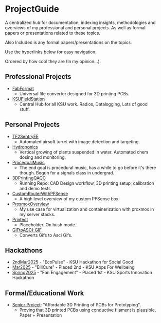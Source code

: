 # ProjectGuide
A centralized hub for documentation, indexing insights, methodologies and overviews of my professional and personal projects. 
As well as formal papers or presentations related to these topics.

Also Included is any formal papers/presentations on the topics.

Use the hyperlinks below for easy navigation.

Ordered by how cool they are (In my opinion...).

## Professional Projects
- [FabFormat](https://github.com/StevenNaliwajka/FabFormat)
  - Universal file converter designed for 3D printing PCBs.
- [KSUFieldStation](https://github.com/StevenNaliwajka/KSUFieldStation)
  - Central Hub for all KSU work. Radios, Datalogging, Lots of good stuff.

## Personal Projects
- [TF2SentryEE](https://github.com/StevenNaliwajka/TF2SentryEE)
  - Automated airsoft turret with image detection and targeting.
- [Hydroponics](https://github.com/StevenNaliwajka/ProjectGuide/tree/main/PersonalProjects/Hydroponics)
  - Vertical growing of plants suspended in water. Automated chem dosing and monitoring.
- [ProcedualMusic](https://github.com/StevenNaliwajka/ProceduralMusic)
  - The end goal is procedural music, has a while to go before it's there though. Begun for a signals class in undergrad.
- [3DPrintingQAQC](https://github.com/StevenNaliwajka/3DPrintingQAQC)
  - Running Repo: CAD Design workflow, 3D printing setup, calibration and demo tests
- [CustomRouterWithPFSense](https://github.com/StevenNaliwajka/ProjectGuide/tree/main/PersonalProjects/CustomRouterWithPFSense)
  - A high level overview of my custom PFSense box.
- [ProxmoxOverview](https://github.com/StevenNaliwajka/ProjectGuide/tree/main/PersonalProjects/ProxmoxOverview) 
  - My use case for virtualization and containerization with proxmox in my server stacks.
- [Printect](https://github.com/StevenNaliwajka/ProjectGuide/tree/main/PersonalProjects/Printect)
  - Placeholder. On hush mode.
- [GIFtoASCI-GIF](https://github.com/StevenNaliwajka/GIFtoASCI-GIF)  
  - Converts Gifs to Asci Gifs.

## Hackathons
- [2ndMar2025](https://github.com/MaiikiruRepos/Hackathon2025-SocialGood) - "EcoPulse" - KSU Hackathon for Social Good
- [Mar2025](https://github.com/StevenNaliwajka/KSU-Hackathon-Mar2024) - "BillCure" - Placed 2nd - KSU Apps For Wellbeing
- [Spring2025](https://github.com/StevenNaliwajka/KSUHackathonSpring2025) - "Fan Engagement" - Placed 1st - KSU Sports Innovation Hackathon

## Formal/Educational Work
- [Senior Project](https://github.com/StevenNaliwajka/ProjectGuide/blob/main/FormalWork/SeniorProject-3DPCBS/README.md): 
"Affordable 3D Printing of PCBs for Prototyping".
  - Proving that 3D printed PCBs using conductive filament is plausible. Paper + Presentation
